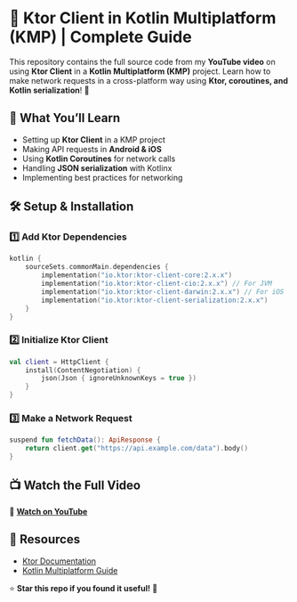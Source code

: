 # 🚀 Ktor Client in Kotlin Multiplatform (KMP) | Complete Guide

This repository contains the full source code from my **YouTube video** on using **Ktor Client** in a **Kotlin Multiplatform (KMP)** project. Learn how to make network requests in a cross-platform way using **Ktor, coroutines, and Kotlin serialization**! 🎯

## 📌 What You’ll Learn
- Setting up **Ktor Client** in a KMP project
- Making API requests in **Android & iOS**
- Using **Kotlin Coroutines** for network calls
- Handling **JSON serialization** with Kotlinx
- Implementing best practices for networking

## 🛠️ Setup & Installation
### 1️⃣ Add Ktor Dependencies
```kotlin
kotlin {
    sourceSets.commonMain.dependencies {
        implementation("io.ktor:ktor-client-core:2.x.x")
        implementation("io.ktor:ktor-client-cio:2.x.x") // For JVM
        implementation("io.ktor:ktor-client-darwin:2.x.x") // For iOS
        implementation("io.ktor:ktor-client-serialization:2.x.x")
    }
}
```

### 2️⃣ Initialize Ktor Client
```kotlin
val client = HttpClient {
    install(ContentNegotiation) {
        json(Json { ignoreUnknownKeys = true })
    }
}
```

### 3️⃣ Make a Network Request
```kotlin
suspend fun fetchData(): ApiResponse {
    return client.get("https://api.example.com/data").body()
}
```

## 📺 Watch the Full Video
🎥 **[Watch on YouTube](https://youtu.be/qMDtnZ8gSe4)** 

## 🔗 Resources
- [Ktor Documentation](https://ktor.io/docs/)
- [Kotlin Multiplatform Guide](https://kotlinlang.org/docs/multiplatform.html)

⭐ **Star this repo if you found it useful!** 🚀
